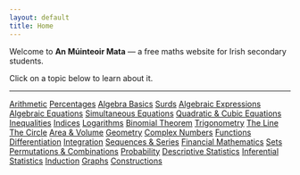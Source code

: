```yaml
---
layout: default
title: Home
---
```


Welcome to **An Múinteoir Mata** — a free maths website for Irish secondary students. 


Click on a topic below to learn about it. 

---

<div class="topics">
  <a href="/anmuinteoirmata/topics/arithmetic.html">Arithmetic</a>
  <a href="/anmuinteoirmata/topics/percentages.html">Percentages</a>
  <a href="/anmuinteoirmata/topics/algebra.html">Algebra Basics</a>
  <a href="/anmuinteoirmata/topics/surds.html">Surds</a>
  <a href="/anmuinteoirmata/topics/expressions.html">Algebraic Expressions</a>
  <a href="/anmuinteoirmata/topics/identities.html">Algebraic Equations</a>
  <a href="/anmuinteoirmata/topics/simultaneous-equations.html">Simultaneous Equations</a>
  <a href="/anmuinteoirmata/topics/quadratic-cubic.html">Quadratic & Cubic Equations</a>
  <a href="/anmuinteoirmata/topics/inequalities.html">Inequalities</a>
  <a href="/anmuinteoirmata/topics/indices.html">Indices</a>
  <a href="/anmuinteoirmata/topics/logarithms.html">Logarithms</a>
  <a href="/anmuinteoirmata/topics/binomial.html">Binomial Theorem</a>
  <a href="/anmuinteoirmata/topics/trigonometry.html">Trigonometry</a>
  <a href="/anmuinteoirmata/topics/line.html">The Line</a>
  <a href="/anmuinteoirmata/topics/circle.html">The Circle</a>
  <a href="/anmuinteoirmata/topics/areavolume.html">Area & Volume</a>
  <a href="/anmuinteoirmata/topics/geometry.html">Geometry</a>
  <a href="/anmuinteoirmata/topics/complexnumbers.html">Complex Numbers</a>
  <a href="/anmuinteoirmata/topics/functions.html">Functions</a>
  <a href="/anmuinteoirmata/topics/differentiation.html">Differentiation</a>
  <a href="/anmuinteoirmata/topics/integration.html">Integration</a>
  <a href="/anmuinteoirmata/topics/sequencesseries.html">Sequences & Series</a>
  <a href="/anmuinteoirmata/topics/financialmaths.html">Financial Mathematics</a>
  <a href="/anmuinteoirmata/topics/sets.html">Sets</a>
  <a href="/anmuinteoirmata/topics/permutationcombinations.html">Permutations & Combinations</a>
  <a href="/anmuinteoirmata/topics/probability.html">Probability</a>
  <a href="/anmuinteoirmata/topics/statistics.html">Descriptive Statistics</a>
  <a href="/anmuinteoirmata/topics/statistics2.html">Inferential Statistics</a>
  <a href="/anmuinteoirmata/topics/induction.html">Induction</a>
  <a href="/anmuinteoirmata/topics/graphs.html">Graphs</a>
  <a href="https://www.mathopenref.com/tocs/constructionstoc.html"
   target="_blank"
   rel="noopener noreferrer">
  Constructions
</a>
</div>


